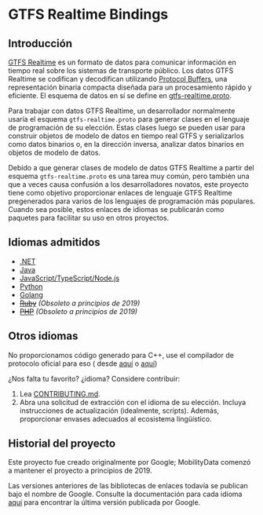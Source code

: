 # GTFS Realtime Bindings

## Introducción 
 
 [GTFS Realtime](https://github.com/google/transit/tree/master/gtfs-realtime) es un formato de datos para comunicar información en tiempo real sobre los sistemas de transporte público. 
 Los datos GTFS Realtime se codifican y decodifican utilizando [Protocol Buffers](https://developers.google.com/protocol-buffers/), una representación binaria compacta diseñada para un procesamiento rápido y eficiente. El esquema de datos en sí se define en [gtfs-realtime.proto](https://github.com/google/transit/blob/master/gtfs-realtime/proto/gtfs-realtime.proto). 
 
 Para trabajar con datos GTFS Realtime, un desarrollador normalmente usaría el esquema 
 `gtfs-realtime.proto` para generar clases en el lenguaje de programación 
 de su elección. Estas clases luego se pueden usar para construir objetos de modelo de datos 
 en tiempo real GTFS y serializarlos como datos binarios o, en la dirección 
 inversa, analizar datos binarios en objetos de modelo de datos. 
 
 Debido a que generar clases de modelo de datos GTFS Realtime a partir del esquema 
 `gtfs-realtime.proto` es una tarea muy común, pero también una que a veces 
 causa confusión a los desarrolladores novatos, este proyecto tiene como objetivo proporcionar enlaces de lenguaje GTFS Realtime pregenerados para varios de los lenguajes de programación 
 más populares. Cuando sea posible, estos enlaces de idiomas se publicarán como paquetes para facilitar su uso en otros proyectos. 
 
## Idiomas admitidos 
 
 * [.NET](dotnet.md) 
 * [Java](java.md) 
 * [JavaScript/TypeScript/Node.js](nodejs.md) 
 * [Python](python.md) 
 * [Golang](golang.md) 
 * ~~[Ruby](ruby.md)~~ *(Obsoleto a principios de 2019)* 
 * ~~[PHP](php.md)~~ *(Obsoleto a principios de 2019)* 
 
## Otros idiomas 
 
 No proporcionamos código generado para C++, use el compilador de protocolo oficial para eso ( desde [aquí](https://developers.google.com/protocol-buffers/docs/downloads) o [aquí](https://github.com/google/protobuf)) 
 
 ¿Nos falta tu favorito? ¿idioma? Considere contribuir: 
 
 1. Lea [CONTRIBUTING.md](https://github.com/MobilityData/gtfs-realtime-bindings/blob/master/CONTRIBUTING.md). 
 2. Abra una solicitud de extracción con el idioma de su elección. Incluya instrucciones de actualización (idealmente, scripts). Además, proporcionar envases adecuados al ecosistema lingüístico. 
 
## Historial del proyecto 
 
 Este proyecto fue creado originalmente por Google; MobilityData comenzó a mantener el proyecto a principios de 2019. 
 
 Las versiones anteriores de las bibliotecas de enlaces todavía se publican bajo el nombre de Google. Consulte la documentación para cada idioma [aquí](https://github.com/MobilityData/gtfs-realtime-bindings/tree/final-google-version) para encontrar la última versión publicada por Google. 
